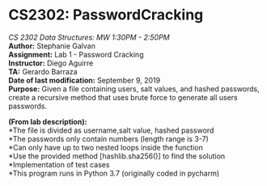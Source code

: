 # CS2302: PasswordCracking
*CS 2302 Data Structures: MW 1:30PM - 2:50PM <br />*
**Author:** Stephanie Galvan <br />
**Assignment:** Lab 1 - Password Cracking <br />
**Instructor:** Diego Aguirre <br />
**TA:** Gerardo Barraza <br />
**Date of last modification:** September 9, 2019 <br />
**Purpose:** Given a file containing users, salt values, and hashed passwords, create a recursive method that uses brute force to generate all users passwords. <br />

**(From lab description): <br />**
  *The file is divided as username,salt value, hashed password <br />
  *The passwords only contain numbers (length range is 3-7) <br />
  *Can only have up to two nested loops inside the function <br />
  *Use the provided method [hashlib.sha256()] to find the solution  <br />
  *Implementation of test cases <br />
  *This program runs in Python 3.7 (originally coded in pycharm) <br />
  

 
     
